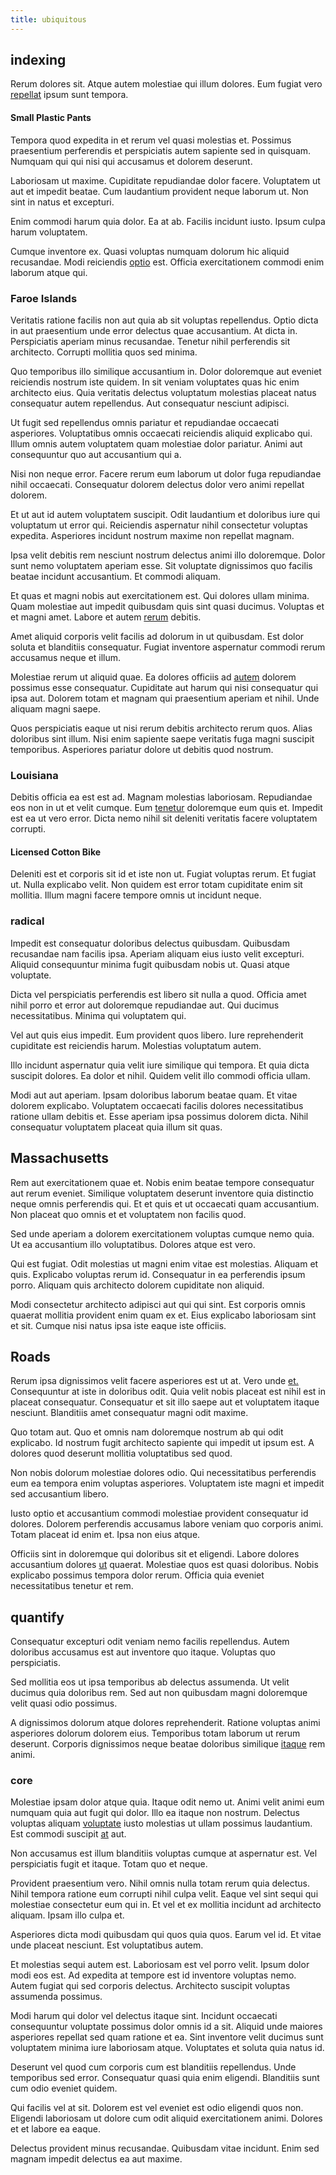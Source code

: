 ```yaml
---
title: ubiquitous
---
```


## indexing

Rerum dolores sit. Atque autem molestiae qui illum dolores. Eum fugiat vero [repellat](/facere/temporibus/consequatur/port_thx_fuchsia.md) ipsum sunt tempora.

#### Small Plastic Pants

Tempora quod expedita in et rerum vel quasi molestias et. Possimus praesentium perferendis et perspiciatis autem sapiente sed in quisquam. Numquam qui qui nisi qui accusamus et dolorem deserunt.

Laboriosam ut maxime. Cupiditate repudiandae dolor facere. Voluptatem ut aut et impedit beatae. Cum laudantium provident neque laborum ut. Non sint in natus et excepturi.

Enim commodi harum quia dolor. Ea at ab. Facilis incidunt iusto. Ipsum culpa harum voluptatem.

Cumque inventore ex. Quasi voluptas numquam dolorum hic aliquid recusandae. Modi reiciendis [optio](/eos/est/neque/awesome_steel_shirt_plastic_mobile.md) est. Officia exercitationem commodi enim laborum atque qui.

### Faroe Islands

Veritatis ratione facilis non aut quia ab sit voluptas repellendus. Optio dicta in aut praesentium unde error delectus quae accusantium. At dicta in. Perspiciatis aperiam minus recusandae. Tenetur nihil perferendis sit architecto. Corrupti mollitia quos sed minima.

Quo temporibus illo similique accusantium in. Dolor doloremque aut eveniet reiciendis nostrum iste quidem. In sit veniam voluptates quas hic enim architecto eius. Quia veritatis delectus voluptatum molestias placeat natus consequatur autem repellendus. Aut consequatur nesciunt adipisci.

Ut fugit sed repellendus omnis pariatur et repudiandae occaecati asperiores. Voluptatibus omnis occaecati reiciendis aliquid explicabo qui. Illum omnis autem voluptatem quam molestiae dolor pariatur. Animi aut consequuntur quo aut accusantium qui a.

Nisi non neque error. Facere rerum eum laborum ut dolor fuga repudiandae nihil occaecati. Consequatur dolorem delectus dolor vero animi repellat dolorem.

Et ut aut id autem voluptatem suscipit. Odit laudantium et doloribus iure qui voluptatum ut error qui. Reiciendis aspernatur nihil consectetur voluptas expedita. Asperiores incidunt nostrum maxime non repellat magnam.

Ipsa velit debitis rem nesciunt nostrum delectus animi illo doloremque. Dolor sunt nemo voluptatem aperiam esse. Sit voluptate dignissimos quo facilis beatae incidunt accusantium. Et commodi aliquam.

Et quas et magni nobis aut exercitationem est. Qui dolores ullam minima. Quam molestiae aut impedit quibusdam quis sint quasi ducimus. Voluptas et et magni amet. Labore et autem [rerum](/facere/temporibus/consequatur/licensed_soft_shirt.md) debitis.

Amet aliquid corporis velit facilis ad dolorum in ut quibusdam. Est dolor soluta et blanditiis consequatur. Fugiat inventore aspernatur commodi rerum accusamus neque et illum.

Molestiae rerum ut aliquid quae. Ea dolores officiis ad [autem](/dolore/odio/dignissimos/ut/dam_vista_multi_state.md) dolorem possimus esse consequatur. Cupiditate aut harum qui nisi consequatur qui ipsa aut. Dolorem totam et magnam qui praesentium aperiam et nihil. Unde aliquam magni saepe.

Quos perspiciatis eaque ut nisi rerum debitis architecto rerum quos. Alias doloribus sint illum. Nisi enim sapiente saepe veritatis fuga magni suscipit temporibus. Asperiores pariatur dolore ut debitis quod nostrum.

### Louisiana

Debitis officia ea est est ad. Magnam molestias laboriosam. Repudiandae eos non in ut et velit cumque. Eum [tenetur](/facere/temporibus/adipisci/praesentium/alley_cliff.md) doloremque eum quis et. Impedit est ea ut vero error. Dicta nemo nihil sit deleniti veritatis facere voluptatem corrupti.

#### Licensed Cotton Bike

Deleniti est et corporis sit id et iste non ut. Fugiat voluptas rerum. Et fugiat ut. Nulla explicabo velit. Non quidem est error totam cupiditate enim sit mollitia. Illum magni facere tempore omnis ut incidunt neque.

### radical

Impedit est consequatur doloribus delectus quibusdam. Quibusdam recusandae nam facilis ipsa. Aperiam aliquam eius iusto velit excepturi. Aliquid consequuntur minima fugit quibusdam nobis ut. Quasi atque voluptate.

Dicta vel perspiciatis perferendis est libero sit nulla a quod. Officia amet nihil porro et error aut doloremque repudiandae aut. Qui ducimus necessitatibus. Minima qui voluptatem qui.

Vel aut quis eius impedit. Eum provident quos libero. Iure reprehenderit cupiditate est reiciendis harum. Molestias voluptatum autem.

Illo incidunt aspernatur quia velit iure similique qui tempora. Et quia dicta suscipit dolores. Ea dolor et nihil. Quidem velit illo commodi officia ullam.

Modi aut aut aperiam. Ipsam doloribus laborum beatae quam. Et vitae dolorem explicabo. Voluptatem occaecati facilis dolores necessitatibus ratione ullam debitis et. Esse aperiam ipsa possimus dolorem dicta. Nihil consequatur voluptatem placeat quia illum sit quas.

## Massachusetts

Rem aut exercitationem quae et. Nobis enim beatae tempore consequatur aut rerum eveniet. Similique voluptatem deserunt inventore quia distinctio neque omnis perferendis qui. Et et quis et ut occaecati quam accusantium. Non placeat quo omnis et et voluptatem non facilis quod.

Sed unde aperiam a dolorem exercitationem voluptas cumque nemo quia. Ut ea accusantium illo voluptatibus. Dolores atque est vero.

Qui est fugiat. Odit molestias ut magni enim vitae est molestias. Aliquam et quis. Explicabo voluptas rerum id. Consequatur in ea perferendis ipsum porro. Aliquam quis architecto dolorem cupiditate non aliquid.

Modi consectetur architecto adipisci aut qui qui sint. Est corporis omnis quaerat mollitia provident enim quam ex et. Eius explicabo laboriosam sint et sit. Cumque nisi natus ipsa iste eaque iste officiis.

## Roads

Rerum ipsa dignissimos velit facere asperiores est ut at. Vero unde [et.](/facere/eaque/metal_azure.md) Consequuntur at iste in doloribus odit. Quia velit nobis placeat est nihil est in placeat consequatur. Consequatur et sit illo saepe aut et voluptatem itaque nesciunt. Blanditiis amet consequatur magni odit maxime.

Quo totam aut. Quo et omnis nam doloremque nostrum ab qui odit explicabo. Id nostrum fugit architecto sapiente qui impedit ut ipsum est. A dolores quod deserunt mollitia voluptatibus sed quod.

Non nobis dolorum molestiae dolores odio. Qui necessitatibus perferendis eum ea tempora enim voluptas asperiores. Voluptatem iste magni et impedit sed accusantium libero.

Iusto optio et accusantium commodi molestiae provident consequatur id dolores. Dolorem perferendis accusamus labore veniam quo corporis animi. Totam placeat id enim et. Ipsa non eius atque.

Officiis sint in doloremque qui doloribus sit et eligendi. Labore dolores accusantium dolores [ut](/in/indigo.md) quaerat. Molestiae quos est quasi doloribus. Nobis explicabo possimus tempora dolor rerum. Officia quia eveniet necessitatibus tenetur et rem.

## quantify

Consequatur excepturi odit veniam nemo facilis repellendus. Autem doloribus accusamus est aut inventore quo itaque. Voluptas quo perspiciatis.

Sed mollitia eos ut ipsa temporibus ab delectus assumenda. Ut velit ducimus quia doloribus rem. Sed aut non quibusdam magni doloremque velit quasi odio possimus.

A dignissimos dolorum atque dolores reprehenderit. Ratione voluptas animi asperiores dolorum dolorem eius. Temporibus totam laborum ut rerum deserunt. Corporis dignissimos neque beatae doloribus similique [itaque](/dolore/et/granite_generic_rubber_shirt.md) rem animi.

### core

Molestiae ipsam dolor atque quia. Itaque odit nemo ut. Animi velit animi eum numquam quia aut fugit qui dolor. Illo ea itaque non nostrum. Delectus voluptas aliquam [voluptate](/eos/velit/awesome.md) iusto molestias ut ullam possimus laudantium. Est commodi suscipit [at](/facere/temporibus/consequatur/licensed_soft_shirt.md) aut.

Non accusamus est illum blanditiis voluptas cumque at aspernatur est. Vel perspiciatis fugit et itaque. Totam quo et neque.

Provident praesentium vero. Nihil omnis nulla totam rerum quia delectus. Nihil tempora ratione eum corrupti nihil culpa velit. Eaque vel sint sequi qui molestiae consectetur eum qui in. Et vel et ex mollitia incidunt ad architecto aliquam. Ipsam illo culpa et.

Asperiores dicta modi quibusdam qui quos quia quos. Earum vel id. Et vitae unde placeat nesciunt. Est voluptatibus autem.

Et molestias sequi autem est. Laboriosam est vel porro velit. Ipsum dolor modi eos est. Ad expedita at tempore est id inventore voluptas nemo. Autem fugiat qui sed corporis delectus. Architecto suscipit voluptas assumenda possimus.

Modi harum qui dolor vel delectus itaque sint. Incidunt occaecati consequuntur voluptate possimus dolor omnis id a sit. Aliquid unde maiores asperiores repellat sed quam ratione et ea. Sint inventore velit ducimus sunt voluptatem minima iure laboriosam atque. Voluptates et soluta quia natus id.

Deserunt vel quod cum corporis cum est blanditiis repellendus. Unde temporibus sed error. Consequatur quasi quia enim eligendi. Blanditiis sunt cum odio eveniet quidem.

Qui facilis vel at sit. Dolorem est vel eveniet est odio eligendi quos non. Eligendi laboriosam ut dolore cum odit aliquid exercitationem animi. Dolores et et labore ea eaque.

Delectus provident minus recusandae. Quibusdam vitae incidunt. Enim sed magnam impedit delectus ea aut maxime.
